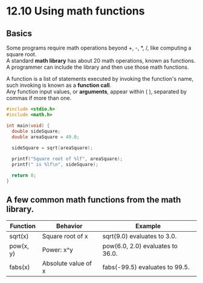 # 12.10 Using math functions

## Basics
Some programs require math operations beyond +, -, *, /, like computing a square root.   
A standard **math library** has about 20 math operations, known as functions.   
A programmer can include the library and then use those math functions.   

A function is a list of statements executed by invoking the function's name, such invoking is known as a **function call**.   
Any function input values, or **arguments**, appear within ( ), separated by commas if more than one.   
```c
#include <stdio.h>
#include <math.h>

int main(void) { 
  double sideSquare;
  double areaSquare = 49.0;
 
  sideSquare = sqrt(areaSquare);

  printf("Square root of %lf", areaSquare);
  printf(" is %lf\n", sideSquare);

  return 0;
}
```

## A few common math functions from the math library.
|Function|Behavior|Example|
|--------|--------|-------|
|sqrt(x)|Square root of x|sqrt(9.0) evaluates to 3.0.|
|pow(x, y)|Power: x^y|pow(6.0, 2.0) evaluates to 36.0.|
|fabs(x)|Absolute value of x|fabs(-99.5) evaluates to 99.5.|


